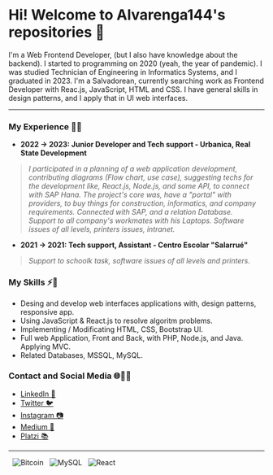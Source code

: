 # Hi! Welcome to Alvarenga144's repositories 🫡
I'm a Web Frontend Developer, (but I also have knowledge about the backend). I started to programming on 2020 (yeah, the year of pandemic). I was studied Technician of Engineering in Informatics Systems, and I graduated in 2023. I'm a Salvadorean, currently searching work as Frontend Developer with Reac.js, JavaScript, HTML and CSS. I have general skills in design patterns, and I apply that in UI web interfaces.
<hr>

### My Experience 💼✅

- **2022 -> 2023: Junior Developer and Tech support - Urbanica, Real State Development** <br> 
> _I participated in a planning of a web application development, contributing diagrams (Flow chart, use case), suggesting techs for the development like, React.js, Node.js, and some API, to connect with SAP Hana. The project's core was, have a "portal" with providers, to buy things for construction, informatics, and company requirements. Connected with SAP, and a relation Database._ <br>
_Support to all company's workmates with his Laptops. Software issues of all levels, printers issues, intranet._

- **2021 -> 2021: Tech support, Assistant - Centro Escolar "Salarrué"** <br>
> _Support to schoolk task, software issues of all levels and printers._

### My Skills ⚡️🚀 
- Desing and develop web interfaces applications with, design patterns, responsive app.
- Using JavaScript & React.js to resolve algoritm problems.
- Implementing / Modificating HTML, CSS, Bootstrap UI.
- Full web Application, Front and Back, with PHP, Node.js, and Java. Applying MVC.
- Related Databases, MSSQL, MySQL.

### Contact and Social Media 🌐👨‍💻

- [LinkedIn 💼](https://www.linkedin.com/in/esteban-alvarenga-a7ba61196/)
- [Twitter 🐦](https://twitter.com/Alvarenga144)
- [Instagram 📷](https://www.instagram.com/alvarenga_144/)
- [Medium 📰](https://medium.com/@Alvarenga144)
- [Platzi 📚](https://platzi.com/p/Alvarenga144/)
<hr>

&nbsp; ![Bitcoin](https://img.shields.io/badge/Bitcoin-000?style=for-the-badge&logo=bitcoin&logoColor=white) &nbsp; ![MySQL](https://img.shields.io/badge/mysql-%2300f.svg?style=for-the-badge&logo=mysql&logoColor=white) &nbsp; ![React](https://img.shields.io/badge/react-%2320232a.svg?style=for-the-badge&logo=react&logoColor=%2361DAFB) &nbsp;


<!---
Alvarenga144/Alvarenga144 is a ✨ special ✨ repository because its `README.md` (this file) appears on your GitHub profile.
You can click the Preview link to take a look at your changes.
--->
